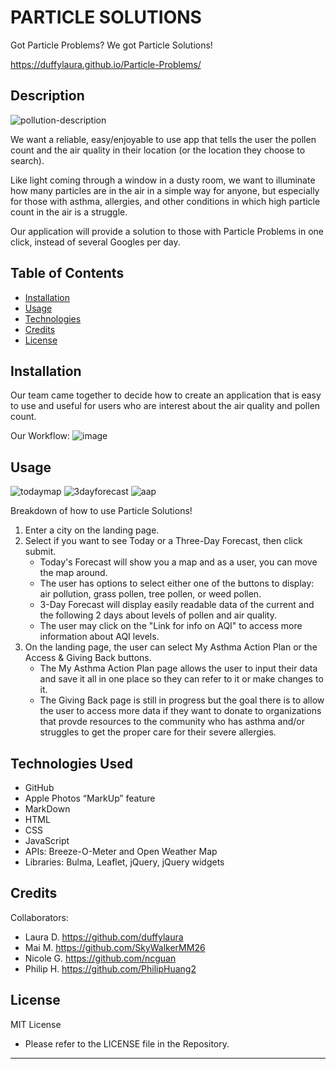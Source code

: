 # PARTICLE SOLUTIONS
Got Particle Problems? We got Particle Solutions!

https://duffylaura.github.io/Particle-Problems/

## Description
![pollution-description](https://user-images.githubusercontent.com/113512061/196066564-b4a25c7d-a447-4369-aa2c-151c199b07e1.png)

We want a reliable, easy/enjoyable to use app that tells the user the pollen count and the air quality in their location (or the location they choose to search). 

Like light coming through a window in a dusty room, we want to illuminate how many particles are in the air in a simple way for anyone, but especially for those with asthma, allergies, and other conditions in which high particle count in the air is a struggle. 

Our application will provide a solution to those with Particle Problems in one click, instead of several Googles per day. 

## Table of Contents 

- [Installation](#installation)
- [Usage](#usage)
- [Technologies](#technologies-used)
- [Credits](#credits)
- [License](#license)

## Installation
 
 Our team came together to decide how to create an application that is easy to use and useful for users who are interest about the air quality and pollen count.

 Our Workflow:
 ![image](https://user-images.githubusercontent.com/113512061/196134893-112b77c0-95cc-49d8-8e49-ab04d6e85f21.png)



 ## Usage

![todaymap](https://user-images.githubusercontent.com/113512061/196237021-f0ef57b5-e4f9-41d6-b01a-c2f6bb6dfbde.gif)
![3dayforecast](https://user-images.githubusercontent.com/113512061/196237689-4dfadbb8-8f8f-4b22-af0b-f3d8d7ef1798.gif)
![aap](https://user-images.githubusercontent.com/113512061/196238033-a1c77de2-e2e7-43df-ae3c-ff880b8d894a.gif)


 
Breakdown of how to use Particle Solutions!
1. Enter a city on the landing page.
2. Select if you want to see Today or a Three-Day Forecast, then click submit.
    * Today's Forecast will show you a map and as a user, you can move the map around.
    * The user has options to select either one of the buttons to display: air pollution, grass pollen, tree pollen, or weed pollen.
    * 3-Day Forecast will display easily readable data of the current and the following 2 days about levels of pollen and air quality.
    * The user may click on the "Link for info on AQI" to access more information about AQI levels.
3. On the landing page, the user can select My Asthma Action Plan or the Access & Giving Back buttons. 
    * The My Asthma Action Plan page allows the user to input their data and save it all in one place so they can refer to it or make changes to it.
    * The Giving Back page is still in progress but the goal there is to allow the user to access more data if they want to donate to organizations that provde resources to the community who has asthma and/or struggles to get the proper care for their severe allergies. 

## Technologies Used    
* GitHub
* Apple Photos “MarkUp” feature
* MarkDown
* HTML
* CSS 
* JavaScript 
* APIs: Breeze-O-Meter and Open Weather Map
* Libraries: Bulma, Leaflet, jQuery, jQuery widgets

## Credits

Collaborators:
* Laura D. https://github.com/duffylaura
* Mai M. https://github.com/SkyWalkerMM26
* Nicole G. https://github.com/ncguan
* Philip H. https://github.com/PhilipHuang2

## License

MIT License
* Please refer to the LICENSE file in the Repository.

---

